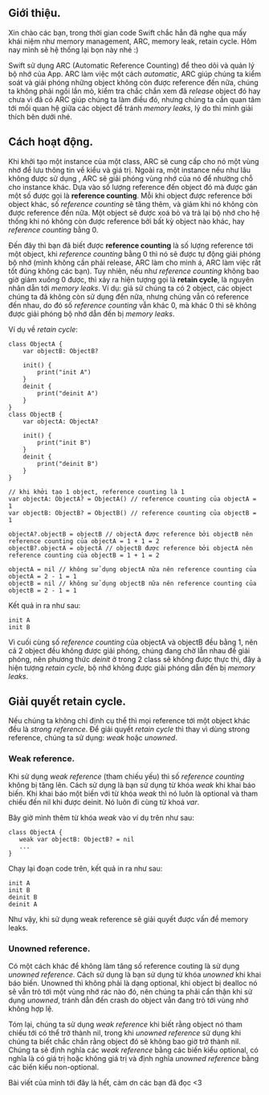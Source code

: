 ## Giới thiệu.

Xin chào các bạn, trong thời gian code Swift chắc hẳn đã nghe qua mấy khái niệm như memory management, ARC, memory leak, retain cycle. Hôm nay mình sẽ hệ thống lại bọn này nhé :)

Swift sử dụng ARC (Automatic Reference Counting) để theo dõi và quản lý bộ nhớ của App. ARC làm việc một cách *automatic*, ARC giúp chúng ta kiểm soát và giải phóng những object không còn được reference đến nữa, chúng ta không phải ngồi lần mò, kiểm tra chắc chắn xem đã *release* object đó hay chưa vì đã có ARC giúp chúng ta làm điều đó, nhưng chúng ta cần quan tâm tới mối quan hệ giữa các object để tránh *memory leaks*, lý do thì mình giải thích bên dưới nhé.

## Cách hoạt động.

Khi khởi tạo một instance của một class, ARC sẽ cung cấp cho nó một vùng nhớ để lưu thông tin về kiểu và giá trị. Ngoài ra, một instance nếu như lâu không được sử dụng , ARC sẽ giải phóng vùng nhớ của nó để nhường chỗ cho instance khác. Dựa vào số lượng reference đến object đó mà được gán một số được gọi là **reference counting**. Mỗi khi object được reference bởi object khác, số *reference counting* sẽ tăng thêm, và giảm khi nó không còn được reference đến nữa. Một object sẽ được xoá bỏ và trả lại bộ nhớ cho hệ thống khi nó không còn được reference bởi bất kỳ object nào khác, hay *reference counting* bằng 0.

Đến đây thì bạn đã biết được **reference counting** là số lượng reference tới một object, khi *reference counting* bằng 0 thì nó sẽ được tự động giải phóng bộ nhớ (mình không cần phải release, ARC làm cho mình á, ARC làm việc rất tốt đúng không các bạn). Tuy nhiên, nếu như *reference counting* không bao giờ giảm xuống 0 được, thì xảy ra hiện tượng gọi là **retain cycle**, là nguyên nhân dẫn tới *memory leaks*. Ví dụ: giả sử chúng ta có 2 object, các object chúng ta đã không còn sử dụng đến nữa, nhưng chúng vẫn có reference đến nhau, do đó số *reference counting* vẫn khác 0, mà khác 0 thì sẽ không được giải phóng bộ nhớ dẫn đến bị *memory leaks*.

Ví dụ về *retain cycle*:
```
class ObjectA {
    var objectB: ObjectB?
    
    init() {
        print("init A")
    }
    deinit {
        print("deinit A")
    }
}
class ObjectB {
    var objectA: ObjectA?
    
    init() {
        print("init B")
    }
    deinit {
        print("deinit B")
    }
}

// khi khởi tạo 1 object, reference counting là 1
var objectA: ObjectA? = ObjectA() // reference counting của objectA = 1
var objectB: ObjectB? = ObjectB() // reference counting của objectB = 1

objectA?.objectB = objectB // objectA được reference bởi objectB nên reference counting của objectA = 1 + 1 = 2
objectB?.objectA = objectA // objectB được reference bởi objectA nên reference counting của objectB = 1 + 1 = 2

objectA = nil // không sử dụng objectA nữa nên reference counting của objectA = 2 - 1 = 1
objectB = nil // không sử dụng objectB nữa nên reference counting của objectB = 2 - 1 = 1
```

Kết quả in ra như sau:
```
init A
init B
```

Vì cuối cùng số *reference counting* của objectA và objectB đều bằng 1, nên cả 2 object đều không được giải phóng, chúng đang chờ lẫn nhau để giải phóng, nên phương thức *deinit* ở trong 2 class sẽ không được thực thi, đây à hiện tượng *retain cycle*, bộ nhớ không được giải phóng dẫn đến bị *memory leaks*.

## Giải quyết retain cycle.

Nếu chúng ta không chỉ định cụ thể thì mọi reference tới một object khác đều là *strong reference*. Để giải quyết *retain cycle* thì thay vì dùng strong reference, chúng ta sử dụng: *weak* hoặc *unowned*. 

### Weak reference.

Khi sử dụng *weak reference* (tham chiếu yếu) thì số *reference counting* không bị tăng lên. Cách sử dụng là bạn sử dụng từ khóa *weak*  khi khai báo biến. Khi khai báo một biến với từ khóa *weak* thì nó luôn là optional và tham chiếu đến nil khi được deinit. Nó luôn đi cùng từ khoá *var*.

Bây giờ mình thêm từ khóa *weak* vào ví dụ trên như sau:

```
class ObjectA {
   weak var objectB: ObjectB? = nil
   ...
}
```

Chạy lại đoạn code trên, kết quả in ra như sau:

```
init A
init B
deinit B
deinit A
```

Như vậy, khi sử dụng weak reference sẽ giải quyết được vấn đề memory leaks.
### Unowned reference.

Có một cách khác để không làm tăng số reference couting là sử dụng *unowned reference*. Cách sử dụng là bạn sử dụng từ khóa *unowned* khi khai báo biến. Unowned thì không phải là dạng optional, khi object bị dealloc nó sẽ vẫn trỏ tới một vùng nhớ rác nào đó, nên chúng ta phải cẩn thận khi sử dụng *unowned*, tránh dẫn đến crash do object vẫn đang trỏ tới vùng nhớ không hợp lệ. 

Tóm lại, chúng ta sử dụng *weak reference* khi biết rằng object nó tham chiếu tới có thể trở thành nil, trong khi *unowned reference* sử dụng khi chúng ta biết chắc chắn rằng object đó sẽ không bao giờ trở thành nil. Chúng ta sẽ định nghĩa các *weak reference* bằng các biến kiểu optional, có nghĩa là có giá trị hoặc không giá trị và định nghĩa *unowned reference* bằng các biến kiểu non-optional.

Bài viết của mình tới đây là hết, cảm ơn các bạn đã đọc <3